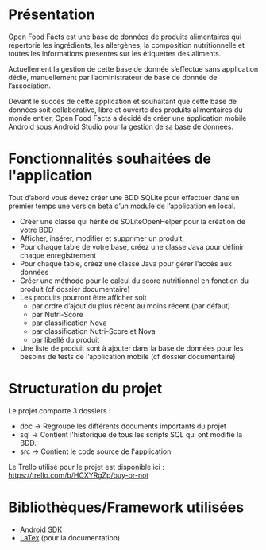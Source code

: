 # Présentation

Open Food Facts est une base de données de produits alimentaires qui répertorie les ingrédients, les allergènes, la composition nutritionnelle et toutes les informations présentes sur les étiquettes des aliments.

Actuellement la gestion de cette base de donnée s’effectue sans application dédié, manuellement par l’administrateur de base de donnée de l’association.

Devant le succès de cette application et souhaitant que cette base de données soit collaborative, libre et ouverte des produits alimentaires du monde entier, Open Food Facts a décidé de créer une application mobile Android sous Android Studio pour la gestion de sa base de données.

# Fonctionnalités souhaitées de l'application

Tout d’abord vous devez créer une BDD SQLite pour effectuer dans un premier temps une version beta d’un module de l’application en local.
- Créer une classe qui hérite de SQLiteOpenHelper pour la création de votre BDD
- Afficher, insérer, modifier et supprimer un produit.
- Pour chaque table de votre base, créez une classe Java pour définir chaque enregistrement
- Pour chaque table, créez une classe Java pour gérer l’accès aux données
- Créer une méthode pour le calcul du score nutritionnel en fonction du produit (cf dossier documentaire)
- Les produits pourront être afficher soit
	- par ordre d’ajout du plus récent au moins récent (par défaut)
	- par Nutri-Score
	- par classification Nova
	- par classification Nutri-Score et Nova
	- par libellé du produit
- Une liste de produit sont à ajouter dans la base de données pour les besoins de tests de l’application mobile (cf dossier documentaire)

# Structuration du projet

Le projet comporte 3 dossiers :
- doc → Regroupe les différents documents importants du projet
- sql → Contient l'historique de tous les scripts SQL qui ont modifié la BDD.
- src → Contient le code source de l'application

Le Trello utilisé pour le projet est disponible ici : https://trello.com/b/HCXYRgZp/buy-or-not

# Bibliothèques/Framework utilisées

- [Android SDK](https://developer.android.com/studio/)
- [LaTex](https://www.latex-project.org/) (pour la documentation)

